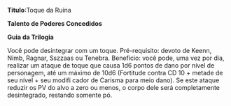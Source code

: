 **Titulo**:Toque da Ruína

**Talento de Poderes Concedidos**

**Guia da Trilogia**

 Você pode desintegrar com um toque. Pré-requisito: devoto de Keenn, Nimb, Ragnar, Sszzaas ou Tenebra. Benefício: você pode, uma vez por dia, realizar um ataque de toque que causa 1d6 pontos de dano por nível de personagem, até um máximo de 10d6 (Fortitude contra CD 10 + metade de seu nível + seu modifi cador de Carisma para meio dano). Se este ataque reduzir os PV do alvo a zero ou menos, o corpo dele será completamente desintegrado, restando somente pó.
